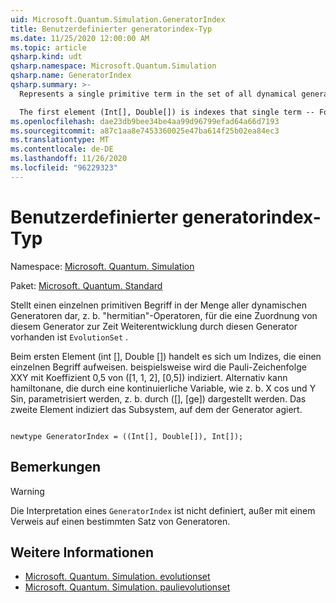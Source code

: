 ```yaml
---
uid: Microsoft.Quantum.Simulation.GeneratorIndex
title: Benutzerdefinierter generatorindex-Typ
ms.date: 11/25/2020 12:00:00 AM
ms.topic: article
qsharp.kind: udt
qsharp.namespace: Microsoft.Quantum.Simulation
qsharp.name: GeneratorIndex
qsharp.summary: >-
  Represents a single primitive term in the set of all dynamical generators, e.g. Hermitian operators, for which there exists a map from that generator to time-evolution by that generator, through `EvolutionSet`.

  The first element (Int[], Double[]) is indexes that single term -- For instance, the Pauli string XXY with coefficient 0.5 would be indexed by ([1,1,2], [0.5]). Alternatively, Hamiltonians parameterized by a continuous variable, such as X cos φ + Y sin φ, might for instance be represented by ([], [φ]). The second element indexes the subsystem on which the generator acts on.
ms.openlocfilehash: dae23db9bee34be4aa99d96799efad64a66d7193
ms.sourcegitcommit: a87c1aa8e7453360025e47ba614f25b02ea84ec3
ms.translationtype: MT
ms.contentlocale: de-DE
ms.lasthandoff: 11/26/2020
ms.locfileid: "96229323"
---
```

# <a name="generatorindex-user-defined-type"></a>Benutzerdefinierter generatorindex-Typ

Namespace: [Microsoft. Quantum. Simulation](xref:Microsoft.Quantum.Simulation)

Paket: [Microsoft. Quantum. Standard](https://nuget.org/packages/Microsoft.Quantum.Standard)


Stellt einen einzelnen primitiven Begriff in der Menge aller dynamischen Generatoren dar, z. b. "hermitian"-Operatoren, für die eine Zuordnung von diesem Generator zur Zeit Weiterentwicklung durch diesen Generator vorhanden ist `EvolutionSet` .

Beim ersten Element (int [], Double []) handelt es sich um Indizes, die einen einzelnen Begriff aufweisen. beispielsweise wird die Pauli-Zeichenfolge XXY mit Koeffizient 0,5 von ([1, 1, 2], [0,5]) indiziert. Alternativ kann hamiltonane, die durch eine kontinuierliche Variable, wie z. b. X cos und Y Sin, parametrisiert werden, z. b. durch ([], [ge]) dargestellt werden. Das zweite Element indiziert das Subsystem, auf dem der Generator agiert.

```qsharp

newtype GeneratorIndex = ((Int[], Double[]), Int[]);
```



## <a name="remarks"></a>Bemerkungen

> [!WARNING]
> Die Interpretation eines `GeneratorIndex` ist nicht definiert, außer mit einem Verweis auf einen bestimmten Satz von Generatoren.

## <a name="see-also"></a>Weitere Informationen

- [Microsoft. Quantum. Simulation. evolutionset](xref:Microsoft.Quantum.Simulation.EvolutionSet)
- [Microsoft. Quantum. Simulation. paulievolutionset](xref:Microsoft.Quantum.Simulation.PauliEvolutionSet)